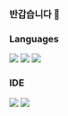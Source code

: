 ### 반갑습니다 👋

### Languages
<div>
<img src="https://img.shields.io/badge/C++-000000?style=flat-square&logo=cplusplus&logoColor=white"/>  
<img src="https://img.shields.io/badge/C%23-000000?style=flat-square&logo=csharp&logoColor=white"/>
<img src="https://img.shields.io/badge/Java-000000?style=flat-square&logo=OpenJDK&logoColor=white"/>
</div>

### IDE
<img src="https://img.shields.io/badge/Visual_Studio-000000?style=flat-square&logo=visualstudio&logoColor=white"/>
<img src="https://img.shields.io/badge/Visual_Studio_Code-000000?style=flat-square&logo=visualstudiocode&logoColor=white"/>
